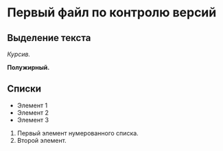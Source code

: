 # Первый файл по контролю версий

## Выделение текста

*Курсив.*

**Полужирный.**

## Списки 

* Элемент 1
* Элемент 2
* Элемент 3

1. Первый элемент нумерованного списка.
2. Второй элемент.
